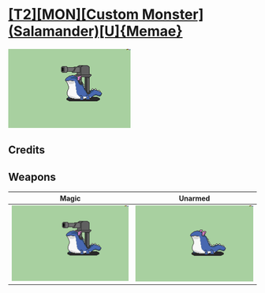 # [\[T2\]\[MON\]\[Custom Monster\]\(Salamander\)\[U\]{Memae}](../%5BT2%5D%5BMON%5D%5BCustom%20Monster%5D(Salamander)%5BU%5D%7BMemae%7D)

<img src="./6.%20Magic%20(Cannon)/Magic_000.png" alt="[T2][MON][Custom Monster](Salamander)[U]{Memae} standing" />

## Credits



## Weapons


|Magic |Unarmed |
|  :---: | :---: |
| <img alt="Magic animation" src="./6.%20Magic%20(Cannon)/Magic.gif" /> | <img alt="Unarmed animation" src="./8.%20Unarmed/Unarmed.gif" /> |
